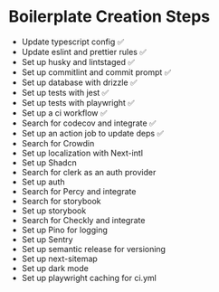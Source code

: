 # Boilerplate Creation Steps

- Update typescript config ✅
- Update eslint and prettier rules ✅
- Set up husky and lintstaged ✅
- Set up commitlint and commit prompt ✅
- Set up database with drizzle ✅
- Set up tests with jest ✅
- Set up tests with playwright ✅
- Set up a ci workflow ✅
- Search for codecov and integrate ✅
- Set up an action job to update deps ✅
- Search for Crowdin
- Set up localization with Next-intl
- Set up Shadcn
- Search for clerk as an auth provider
- Set up auth
- Search for Percy and integrate
- Search for storybook
- Set up storybook
- Search for Checkly and integrate
- Set up Pino for logging
- Set up Sentry
- Set up semantic release for versioning
- Set up next-sitemap
- Set up dark mode
- Set up playwright caching for ci.yml
